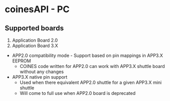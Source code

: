# coinesAPI - PC

## Supported boards

1. Application Board 2.0
2. Application Board 3.X
  - APP2.0 compatibility mode - Support based on pin mappings in APP3.X EEPROM 
    - COINES code written for APP2.0 can work with APP3.X shuttle board without any changes
  - APP3.X native pin support
     - Used when there equivalent APP2.0 shuttle for a given APP3.X mini shuttle
     - Will come to full use when APP2.0 board is deprecated
